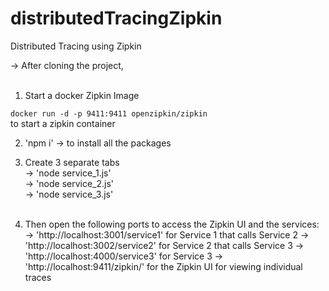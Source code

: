 # distributedTracingZipkin

Distributed Tracing using Zipkin


-> After cloning the project, <br /> <br />

1) Start a docker Zipkin Image <br />

`docker run -d -p 9411:9411 openzipkin/zipkin` <br /> 
to start a zipkin container <br />

2) 'npm i' -> to install all the packages <br />

3) Create 3 separate tabs <br />
  -> 'node service_1.js' <br />
  -> 'node service_2.js' <br />
  -> 'node service_3.js' <br /> <br />
  
4) Then open the following ports to access the Zipkin UI and the services: <br />
    -> 'http://localhost:3001/service1' for Service 1 that calls Service 2
    -> 'http://localhost:3002/service2' for Service 2 that calls Service 3
    -> 'http://localhost:4000/service3' for Service 3
    -> 'http://localhost:9411/zipkin/' for the Zipkin UI for viewing individual traces
